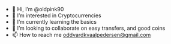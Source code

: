 - 👋 Hi, I’m @oldpink90
- 👀 I’m interested in Cryptocurrencies
- 🌱 I’m currently learning the basics
- 💞️ I’m looking to collaborate on easy transfers, and good coins
- 📫 How to reach me oddvardkvaalpedersen@gmail.com

<!---
oldpink90/oldpink90 is a ✨ special ✨ repository because its `README.md` (this file) appears on your GitHub profile.
You can click the Preview link to take a look at your changes.
--->
